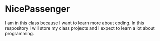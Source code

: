 # NicePassenger
I am in this class because I want to learn more about coding. In this respository I will store my class projects and I expect to learn a lot about programming.
